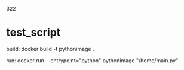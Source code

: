 322
# test_script

build:
docker build -t pythonimage .

run:
docker run --entrypoint="python" pythonimage "/home/main.py"
